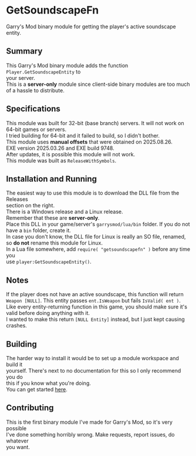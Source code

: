 # GetSoundscapeFn
Garry's Mod binary module for getting the player's active soundscape entity.  

## Summary  
This Garry's Mod binary module adds the function `Player.GetSoundscapeEntity` to  
your server.  
This is a **server-only** module since client-side binary modules are too much  
of a hassle to distribute.  

## Specifications
This module was built for 32-bit (base branch) servers.  It will not work on  
64-bit games or servers.  
I tried building for 64-bit and it failed to build, so I didn't bother.  
This module uses **manual offsets** that were obtained on 2025.08.26.  
EXE version 2025.03.26 and EXE build 9748.  
After updates, it is possible this module will not work.  
This module was built as `ReleaseWithSymbols`.

## Installation and Running
The easiest way to use this module is to download the DLL file from the Releases  
section on the right.  
There is a Windows release and a Linux release.  
Remember that these are **server-only**.  
Place this DLL in your game/server's `garrysmod/lua/bin` folder.  If you do not  
have a `bin` folder, create it.  
In case you don't know, the DLL file for Linux is really an SO file, renamed,  
so **do not** rename this module for Linux.  
In a Lua file somewhere, add `require( "getsoundscapefn" )` before any time you  
use `player:GetSoundscapeEntity()`.

## Notes
If the player does not have an active soundscape, this function will return  
`Weapon [NULL]`.  This entity passes `ent.IsWeapon` but fails `IsValid( ent )`.  
Like every entity-returning function in this game, you should make sure it's  
valid before doing anything with it.  
I wanted to make this return `[NULL Entity]` instead, but I just kept causing  
crashes.

## Building
The harder way to install it would be to set up a module workspace and build it  
yourself.  There's next to no documentation for this so I only recommend you do  
this if you know what you're doing.  
You can get started [here](https://wiki.facepunch.com/gmod/Creating_Binary_Modules:_Premake).

## Contributing
This is the first binary module I've made for Garry's Mod, so it's very possible  
I've done something horribly wrong.  Make requests, report issues, do whatever  
you want.
